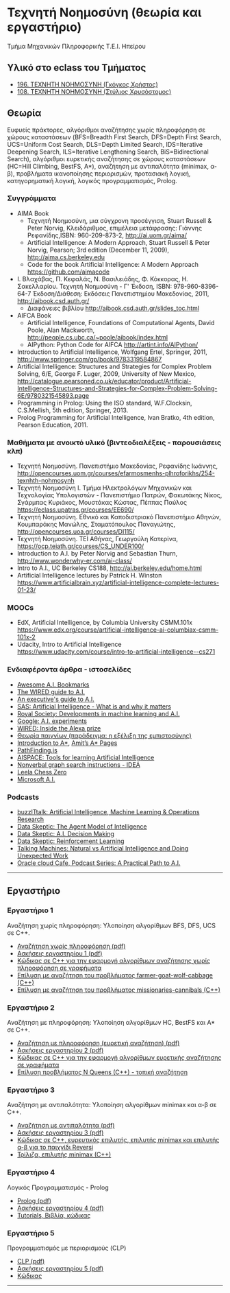 # Τεχνητή Νοημοσύνη (θεωρία και εργαστήριο)

Τμήμα Μηχανικών Πληροφορικής Τ.Ε.Ι. Ηπείρου

## Υλικό στο eclass του Τμήματος

* [196. ΤΕΧΝΗΤΗ ΝΟΗΜΟΣΥΝΗ (Γκόγκος Χρήστος)](https://www.ce.teiep.gr/e-class/courses/196/)
* [108. ΤΕΧΝΗΤΗ ΝΟΗΜΟΣΥΝΗ (Στύλιος Χρυσόστομος)](https://www.ce.teiep.gr/e-class/courses/108/)

## Θεωρία

Ευφυείς πράκτορες, αλγόριθμοι αναζήτησης χωρίς πληροφόρηση σε χώρους καταστάσεων (BFS=Breadth First Search, DFS=Depth First Search, UCS=Uniform Cost Search, DLS=Depth Limited Search, IDS=Iterative Deepening Search, ILS=Iterative Lengthening Search, BiS=Bidirectional Search), αλγόριθμοι ευρετικής αναζήτησης σε χώρους καταστάσεων (HC=Hill Climbing, BestFS, A*), αναζήτηση με αντιπαλότητα (minimax, α-β), προβλήματα ικανοποίησης περιορισμών, προτασιακή λογική, κατηγορηματική λογική, λογικός προγραμματισμός, Prolog.

### Συγγράμματα

* ΑΙΜΑ Book
  * Τεχνητή Νοημοσύνη, μια σύγχρονη προσέγγιση, Stuart Russell & Peter Norvig, Κλειδάριθμος, επιμέλεια μετάφρασης: Γιάννης Ρεφανίδης,ISBN: 960-209-873-2, <http://ai.uom.gr/aima/>
  * Artificial Intelligence: A Modern Approach, Stuart Russell & Peter Norvig, Pearson; 3rd edition (December 11, 2009), <http://aima.cs.berkeley.edu>
  * Code for the book Artificial Intelligence: A Modern Approach <https://github.com/aimacode>
* Ι. Βλαχάβας, Π. Κεφαλάς, Ν. Βασιλειάδης, Φ. Κόκκορας, Η. Σακελλαρίου. Τεχνητή Νοημοσύνη - Γ' Έκδοση, ISBN: 978-960-8396-64-7 Έκδοση/Διάθεση: Εκδόσεις Πανεπιστημίου Μακεδονίας, 2011, <http://aibook.csd.auth.gr/>
  * Διαφάνειες βιβλίου <http://aibook.csd.auth.gr/slides_toc.html>
* AIFCA Book
  * Artificial Intelligence, Foundations of Computational Agents, David Poole, Alan Mackworth, <http://people.cs.ubc.ca/~poole/aibook/index.html>
  * AIPython: Python Code for AIFCA <http://artint.info/AIPython/>
* Introduction to Artificial Intelligence, Wolfgang Ertel, Springer, 2011, <http://www.springer.com/gp/book/9783319584867>
* Artificial Intelligence: Structures and Strategies for Complex Problem Solving, 6/E, George F. Luger, 2009, University of New Mexico, <http://catalogue.pearsoned.co.uk/educator/product/Artificial-Intelligence-Structures-and-Strategies-for-Complex-Problem-Solving-6E/9780321545893.page>
* Programming in Prolog: Using the ISO standard, W.F.Clocksin, C.S.Mellish, 5th edition, Springer, 2013.
* Prolog Programming for Artificial Intelligence, Ivan Bratko, 4th edition, Pearson Education, 2011.

### Μαθήματα με ανοικτό υλικό (βιντεοδιαλέξεις - παρουσιάσεις κλπ)

* Τεχνητή Νοημοσύνη. Πανεπιστήμιο Μακεδονίας, Ρεφανίδης Ιωάννης, <http://opencourses.uom.gr/courses/efarmosmenhs-plhroforikhs/254-texnhth-nohmosynh>
* Τεχνητή Νοημοσύνη Ι. Τμήμα Ηλεκτρολόγων Μηχανικών και Τεχνολογίας Υπολογιστών - Πανεπιστήμιο Πατρών, Φακωτάκης Νίκος, Σγάρμπας Κυριάκος, Μουστάκας Κώστας, Πέππας Παύλος <https://eclass.upatras.gr/courses/EE690/>
* Τεχνητή Νοημοσύνη. Εθνικό και Καποδιστριακό Πανεπιστήμιο Αθηνών, Κουμπαράκης Μανώλης, Σταματόπουλος Παναγιώτης, <http://opencourses.uoa.gr/courses/DI115/>
* Τεχνητή Νοημοσύνη. ΤΕΙ Αθήνας, Γεωργούλη Κατερίνα, <https://ocp.teiath.gr/courses/CS_UNDER100/>
* Introduction to A.I. by Peter Norvig and Sebastian Thurn, <http://www.wonderwhy-er.com/ai-class/>
* Intro to A.I., UC Berkeley CS188, <http://ai.berkeley.edu/home.html>
* Artificial Intelligence lectures by Patrick H. Winston <https://www.artificialbrain.xyz/artificial-intelligence-complete-lectures-01-23/>

### MOOCs

* EdX, Artificial Intelligence, by Columbia University CSMM.101x <https://www.edx.org/course/artificial-intelligence-ai-columbiax-csmm-101x-2>
* Udacity, Intro to Artificial Intelligence <https://www.udacity.com/course/intro-to-artificial-intelligence--cs271>

### Ενδιαφέροντα άρθρα - ιστοσελίδες

* [Awesome A.I. Bookmarks](https://github.com/goodrahstar/my-awesome-AI-bookmarks)
* [The WIRED guide to A.I.](https://www.wired.com/story/guide-artificial-intelligence)
* [An executive's guide to A.I.](https://www.mckinsey.com/business-functions/mckinsey-analytics/our-insights/an-executives-guide-to-ai)
* [SAS: Artificial Intelligence - What is and why it matters](https://www.sas.com/en_us/insights/analytics/what-is-artificial-intelligence.html)
* [Royal Society: Developments in machine learning and A.I.](https://royalsociety.org/topics-policy/projects/machine-learning/find-out-more)
* [Google: A.I. experiments](https://experiments.withgoogle.com/ai)
* [WIRED: Inside the Alexa prize](https://www.wired.com/story/inside-amazon-alexa-prize/)
* [Θεωρία παιγνίων (παράδειγμα: η εξέλιξη της εμπιστοσύνης)](https://lightspot21.github.io/trust/)
* [Introduction to A*](https://www.redblobgames.com/pathfinding/a-star/introduction.html), [Amit’s A* Pages](http://theory.stanford.edu/~amitp/GameProgramming/)
* [PathFinding.js](http://qiao.github.io/PathFinding.js/visual/)
* [AISPACE: Tools for learning Artificial Intelligence](http://www.aispace.org/)
* [Nonverbal graph search instructions - IDEA](https://idea-instructions.com/graph-scan/)
* [Leela Chess Zero](https://en.chessbase.com/post/leela-chess-zero-alphazero-for-the-pc)
* [Microsoft A.I.](https://aischool.microsoft.com/learning-paths)

### Podcasts

* [buzzITtalk: Artificial Intelligence, Machine Learning & Operations Research](https://www.buzzittalk.com/episode-04-artificial-intelligence-machine-learning-operations-research/)
* [Data Skeptic: The Agent Model of Intelligence](https://dataskeptic.com/blog/episodes/2018/the-agent-model-of-intelligence)
* [Data Skeptic: A.I. Decision Making](https://dataskeptic.com/blog/episodes/2018/ai-decision-making)
* [Data Skeptic: Reinforcement Learning](https://dataskeptic.com/blog/episodes/2018/reinforcement-learning)
* [Talking Machines: Natural vs Artificial Intelligence and Doing Unexpected Work](https://www.thetalkingmachines.com/node/12979)
* [Oracle cloud Cafe, Podcast Series: A Practical Path to A.I.](https://www.oracle.com/cloudcafe.html)

---

## Εργαστήριο

### Εργαστήριο 1

Αναζήτηση χωρίς πληροφόρηση: Υλοποίηση αλγορίθμων BFS, DFS, UCS σε C++.

* [Αναζήτηση χωρίς πληροφόρηση (pdf)](./lab01/ΤΝ%20ΕΡΓΑΣΤΗΡΙΟ%201-ΑΝΑΖΗΤΗΣΗ%20ΧΩΡΙΣ%20ΠΛΗΡΟΦΟΡΗΣΗ.pdf)
* [Ασκήσεις εργαστηρίου 1 (pdf)](./lab01/ΤΝ%20ΕΡΓΑΣΤΗΡΙΟ%201-ΑΣΚΗΣΕΙΣ.pdf)
* [Κώδικας σε C++ για την εφαρμογή αλγορίθμων αναζήτησης χωρίς πληροφόρηση σε γραφήματα](./lab01/README.md)
* [Επίλυση με αναζήτηση του προβλήματος farmer-goat-wolf-cabbage (C++)](./puzzles/farmer_goat_wolf_cabbage/README.md)
* [Επίλυση με αναζήτηση του προβλήματος missionaries-cannibals (C++)](./puzzles/missionaries_cannibals/README.md)

### Εργαστήριο 2

Αναζήτηση με πληροφόρηση: Υλοποίηση αλγορίθμων HC, BestFS και A* σε C++.

* [Αναζήτηση με πληροφόρηση (ευρετική αναζήτηση) (pdf)](./lab02/ΤΝ%20ΕΡΓΑΣΤΗΡΙΟ%202-ΠΛΗΡΟΦΟΡΗΜΕΝΗ%20ΑΝΑΖΗΤΗΣΗ.pdf)
* [Ασκήσεις εργαστηρίου 2 (pdf)](./lab02/ΤΝ%20ΕΡΓΑΣΤΗΡΙΟ%202-ΑΣΚΗΣΕΙΣ.pdf)
* [Κώδικας σε C++ για την εφαρμογή αλγορίθμων ευρετικής αναζήτησης σε γραφήματα](./lab02/README.md)
* [Επίλυση προβλήματος N Queens (C++) - τοπική αναζήτηση](./puzzles/nqueens/README.md)

### Εργαστήριο 3

Αναζήτηση με αντιπαλότητα: Υλοποίηση αλγορίθμων minimax και α-β σε C++.

* [Αναζήτηση με αντιπαλότητα (pdf)](./lab03/ΤΝ%20ΕΡΓΑΣΤΗΡΙΟ%203-ΑΝΑΖΗΤΗΣΗ%20ΜΕ%20ΑΝΤΙΠΑΛΟΤΗΤΑ.pdf)
* [Ασκήσεις εργαστηρίου 3 (pdf)](./lab03/ΤΝ%20ΕΡΓΑΣΤΗΡΙΟ%203-ΑΣΚΗΣΕΙΣ.pdf)
* [Κώδικας σε C++, ευρευτικός επιλυτής, επιλυτής minimax και επιλυτής α-β για το παιχνίδι Reversi](./lab03/README.md)
* [Τρίλιζα, επιλυτής minimax (C++)](./puzzles/tic_tac_toe/README.md)

### Εργαστήριο 4

Λογικός Προγραμματισμός - Prolog

* [Prolog (pdf)](./lab04/ΤΝ%20ΕΡΓΑΣΤΗΡΙΟ%204-PROLOG.pdf)
* [Ασκήσεις εργαστηρίου 4 (pdf)](./lab04/ΤΝ%20ΕΡΓΑΣΤΗΡΙΟ%204-ΑΣΚΗΣΕΙΣ%20PROLOG.pdf)
* [Tutorials, Βιβλία, κώδικας](./lab04/README.md)

### Εργαστήριο 5

Προγραμματισμός με περιορισμούς (CLP)

* [CLP (pdf)](./lab05/ΤΝ%20ΕΡΓΑΣΤΗΡΙΟ%205-CP.pdf)
* [Ασκήσεις εργαστηρίου 5 (pdf)](./lab05/ΤΝ%20ΕΡΓΑΣΤΗΡΙΟ%205-ΑΣΚΗΣΕΙΣ%20CP.pdf)
* [Κώδικας](./lab05/README.md)

---